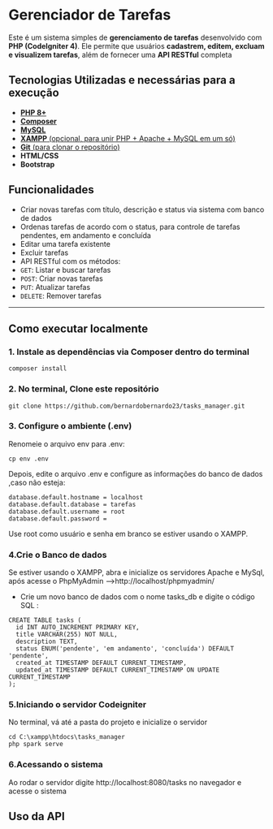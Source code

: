 # Gerenciador de Tarefas

Este é um sistema simples de **gerenciamento de tarefas** desenvolvido com **PHP (CodeIgniter 4)**. Ele permite que usuários **cadastrem, editem, excluam e visualizem tarefas**, além de fornecer uma **API RESTful** completa

## Tecnologias Utilizadas e necessárias para a execução

- [**PHP 8+**](https://www.php.net/downloads.php)
- [**Composer**](https://getcomposer.org/download/)
- [**MySQL**](https://dev.mysql.com/downloads/mysql/)
- [**XAMPP** (opcional, para unir PHP + Apache + MySQL em um só)](https://www.apachefriends.org/index.html)
- [**Git** (para clonar o repositório)](https://git-scm.com/)
- **HTML/CSS**
- **Bootstrap**

## Funcionalidades

-  Criar novas tarefas com título, descrição e status via sistema com banco de dados
-  Ordenas tarefas de acordo com o status, para controle de tarefas pendentes, em andamento e concluída
-  Editar uma tarefa existente
-  Excluir tarefas
-  API RESTful com os métodos:
  - `GET`: Listar e buscar tarefas
  - `POST`: Criar novas tarefas
  - `PUT`: Atualizar tarefas
  - `DELETE`: Remover tarefas

---

## Como executar localmente

### 1. Instale as dependências via Composer dentro do terminal
```
composer install
```

### 2. No terminal, Clone este repositório

```
git clone https://github.com/bernardobernardo23/tasks_manager.git
```



### 3. Configure o ambiente (.env)
Renomeie o arquivo env para .env:

```
cp env .env
```
Depois, edite o arquivo .env e configure as informações do banco de dados ,caso não esteja:
```
database.default.hostname = localhost
database.default.database = tarefas
database.default.username = root
database.default.password =
```
 Use root como usuário e senha em branco se estiver usando o XAMPP.

### 4.Crie o Banco de dados
Se estiver usando o XAMPP, abra e inicialize os servidores Apache e MySql, 
após acesse o PhpMyAdmin -->http://localhost/phpmyadmin/
- Crie um novo banco de dados com o nome tasks_db e digite o código SQL : 

```
CREATE TABLE tasks (
  id INT AUTO_INCREMENT PRIMARY KEY,
  title VARCHAR(255) NOT NULL,
  description TEXT,
  status ENUM('pendente', 'em andamento', 'concluída') DEFAULT 'pendente',
  created_at TIMESTAMP DEFAULT CURRENT_TIMESTAMP,
  updated_at TIMESTAMP DEFAULT CURRENT_TIMESTAMP ON UPDATE CURRENT_TIMESTAMP
);
```
### 5.Iniciando o servidor Codeigniter
No terminal, vá até a pasta do projeto e inicialize o servidor
```
cd C:\xampp\htdocs\tasks_manager
php spark serve
```
### 6.Acessando o sistema
Ao rodar o servidor digite http://localhost:8080/tasks no navegador e acesse o sistema  

## Uso da API




